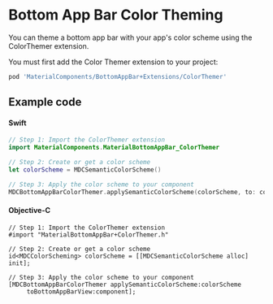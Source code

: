 <!--docs:
title: "Color Theming"
layout: detail
section: components
excerpt: "How to theme Bottom App Bar using the Material Design color system."
iconId: bottom_app_bar
path: /catalog/bottomappbar/color-theming/
-->

# Bottom App Bar Color Theming

You can theme a bottom app bar with your app's color scheme using the ColorThemer extension.

You must first add the Color Themer extension to your project:

``` bash
pod 'MaterialComponents/BottomAppBar+Extensions/ColorThemer'
```

## Example code

<!--<div class="material-code-render" markdown="1">-->
#### Swift
``` swift
// Step 1: Import the ColorThemer extension
import MaterialComponents.MaterialBottomAppBar_ColorThemer

// Step 2: Create or get a color scheme
let colorScheme = MDCSemanticColorScheme()

// Step 3: Apply the color scheme to your component
MDCBottomAppBarColorThemer.applySemanticColorScheme(colorScheme, to: component)
```

#### Objective-C

``` objc
// Step 1: Import the ColorThemer extension
#import "MaterialBottomAppBar+ColorThemer.h"

// Step 2: Create or get a color scheme
id<MDCColorScheming> colorScheme = [[MDCSemanticColorScheme alloc] init];

// Step 3: Apply the color scheme to your component
[MDCBottomAppBarColorThemer applySemanticColorScheme:colorScheme
     toBottomAppBarView:component];
```
<!--</div>-->

